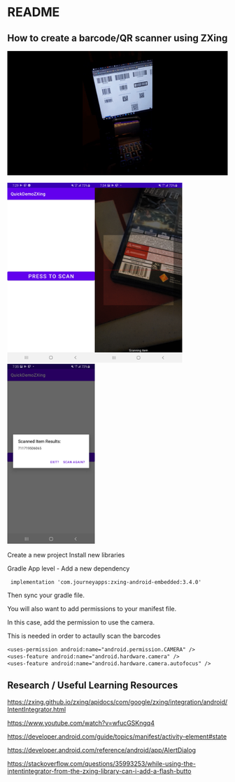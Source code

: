 # README

## How to create a barcode/QR scanner using ZXing

<img src="Demo.gif" alt="drawing" />

<img src="OpenApp.jpg" alt="drawing" width="200"/><img src="BeforeScan.jpg" alt="drawing" width="200"/><img src="AfterScan.jpg" alt="drawing" width="200"/>

Create a new project 
Install new libraries

Gradle App level - Add a new dependency
    
     implementation 'com.journeyapps:zxing-android-embedded:3.4.0'
     
Then sync your gradle file.

You will also want to add permissions to your manifest file.

In this case, add the permission to use the camera.

This is needed in order to actaully scan the barcodes

    <uses-permission android:name="android.permission.CAMERA" />
    <uses-feature android:name="android.hardware.camera" />
    <uses-feature android:name="android.hardware.camera.autofocus" />

        
## Research / Useful Learning Resources

https://zxing.github.io/zxing/apidocs/com/google/zxing/integration/android/IntentIntegrator.html

https://www.youtube.com/watch?v=wfucGSKngq4

https://developer.android.com/guide/topics/manifest/activity-element#state

https://developer.android.com/reference/android/app/AlertDialog

https://stackoverflow.com/questions/35993253/while-using-the-intentintegrator-from-the-zxing-library-can-i-add-a-flash-butto





